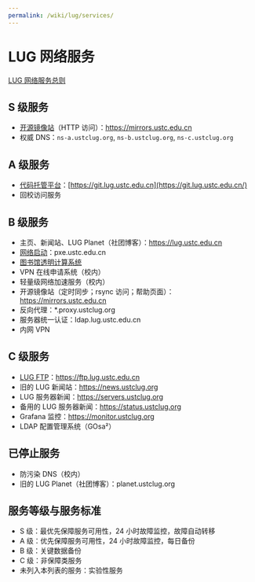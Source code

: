 ```yaml
---
permalink: /wiki/lug/services/
---
```


# LUG 网络服务

[LUG 网络服务总则](/wiki/lug/services/rules)

## S 级服务

- [开源镜像站](mirrors/)（HTTP 访问）：<https://mirrors.ustc.edu.cn>
- 权威 DNS：`ns-a.ustclug.org`, `ns-b.ustclug.org`, `ns-c.ustclug.org`

## A 级服务

- [代码托管平台](gitlab/)：[https://git.lug.ustc.edu.cn](https://git.lug.ustc.edu.cn/)
- 回校访问服务

## B 级服务

- 主页、新闻站、LUG Planet（社团博客）：<https://lug.ustc.edu.cn>
- [网络启动](pxe/)：pxe.ustc.edu.cn
- [图书馆透明计算系统](lib/)
- VPN 在线申请系统（校内）
- 轻量级网络加速服务（校内）
- 开源镜像站（定时同步；rsync 访问；帮助页面）：<https://mirrors.ustc.edu.cn>
- 反向代理：\*.proxy.ustclug.org
- 服务器统一认证：ldap.lug.ustc.edu.cn
- 内网 VPN

## C 级服务

- [LUG FTP](ftp/)：<https://ftp.lug.ustc.edu.cn>
- 旧的 LUG 新闻站：<https://news.ustclug.org>
- LUG 服务器新闻：<https://servers.ustclug.org>
- 备用的 LUG 服务器新闻：<https://status.ustclug.org>
- Grafana 监控：<https://monitor.ustclug.org>
- LDAP 配置管理系统（GOsa²）

## 已停止服务

- 防污染 DNS（校内）
- 旧的 LUG Planet（社团博客）：planet.ustclug.org

## 服务等级与服务标准

- S 级：最优先保障服务可用性，24 小时故障监控，故障自动转移
- A 级：优先保障服务可用性，24 小时故障监控，每日备份
- B 级：关键数据备份
- C 级：非保障类服务
- 未列入本列表的服务：实验性服务
